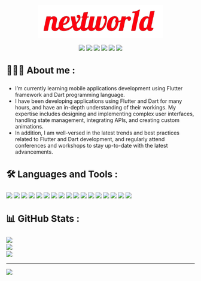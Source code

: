 <p align="center">
  <a href="https://github.com/nextwor1d">
    <img height="90" src="https://github.com/nextwor1d/nextwor1d/blob/main/assets/nextwor1d.png"/></a>
</p>

<p align="center">
  <a href="https://t.me/flutter_ninja"><img src="https://img.shields.io/badge/telegram-1da1f2?style=for-the-badge&logo=telegram&logoColor=white&color=27a0df"/></a> 
  <a href="https://instagram.com/flutter_hero"><img src="https://img.shields.io/badge/INSTAGRAM-E1306C?style=for-the-badge&logo=instagram&logoColor=white"/></a>
  <a href="https://youtube.com/@nextwor1d"><img src="https://img.shields.io/badge/youtube-1da1f2?style=for-the-badge&logo=youtube&logoColor=white&color=ff0000&"/></a>
  <a href="https://stackoverflow.com/users/21555356"><img src="https://img.shields.io/badge/stackoverflow-f27f25?style=for-the-badge&logo=stackoverflow&logoColor=white&color=f27f25"/></a>
  <a href="https://twitter.com/nextwor1d"><img src="https://img.shields.io/badge/twitter-1da1f2?style=for-the-badge&logo=twitter&logoColor=white&color=1da1f2"/></a>
  <a href="https://linkedin.com/in/nextwor1d"><img src="https://img.shields.io/badge/linkedin-0c67c2?style=for-the-badge&logo=linkedin"/></a>
</p>


## <summary><h3>🧑🏻‍💻 About me :</h3></summary>

- I’m currently learning mobile applications development using Flutter framework and Dart programming language.
- I have been developing applications using Flutter and Dart for many hours, and have an in-depth understanding of their workings. My expertise includes designing and implementing complex user interfaces, handling state management, integrating APIs, and creating custom animations.
- In addition, I am well-versed in the latest trends and best practices related to Flutter and Dart development, and regularly attend conferences and workshops to stay up-to-date with the latest advancements.
  
## <summary><h3>🛠️ Languages and Tools :</h3></summary>

<a href="https://en.wikipedia.org/wiki/HTML5"><img src="https://img.shields.io/badge/HTML5-db4b31?logo=html5&logoColor=white"/></a>
<a href="https://en.wikipedia.org/wiki/CSS3"><img src="https://img.shields.io/badge/CSS3-1572b6?logo=CSS3&logoColor=white"/></a>
<a href="https://tailwindcss.com"><img src="https://img.shields.io/badge/TAILWIND%20CSS-38bdf8?logo=tailwindcss&logoColor=white"/></a>
<a href="https://en.wikipedia.org/wiki/JavaScript"><img src="https://img.shields.io/badge/JAVASCRIPT-f0db4f?logo=JAVASCRIPT&logoColor=white"/></a>
<a href="https://react.dev"><img src="https://img.shields.io/badge/REACT-149eca?logo=React&logoColor=white"/></a>
<a href="https://nextjs.org"><img src="https://img.shields.io/badge/NEXT.JS-black?logo=nextdotjs&logoColor=white"/></a>
<a href="https://nodejs.org"><img src="https://img.shields.io/badge/NODE.JS-79b300?logo=nodedotjs&logoColor=white"/></a>
<a href="https://dart.dev"><img src="https://img.shields.io/badge/DART-2bb7f6?logo=DART&logoColor=white"/></a>
<a href="https://flutter.dev"><img src="https://img.shields.io/badge/FLUTTER-015393?logo=flutter&logoColor=white"/></a>
<a href="https://firebase.google.com"><img src="https://img.shields.io/badge/FIREBASE-ffcb2b?logo=FIREBASE&logoColor=white"/></a>
<a href="https://go.dev"><img src="https://img.shields.io/badge/GO-79d4fd?logo=go&logoColor=white"/></a>
<a href="https://www.python.org"><img src="https://img.shields.io/badge/PYTHON-ffe468?logo=PYTHON&logoColor=white"/></a>
<a href="https://github.com"><img src="https://img.shields.io/badge/GITHUB-black?logo=GITHUB&logoColor=white"/></a>
<a href="https://git-scm.com"><img src="https://img.shields.io/badge/GIT-e84e31?logo=git&logoColor=white"/></a>
<a href="https://code.visualstudio.com"><img src="https://img.shields.io/badge/VSCODE-3c99d4?logo=visualstudio&logoColor=white"/></a>
<a href="https://www.figma.com"><img src="https://img.shields.io/badge/FIGMA-f76e5f?logo=FIGMA&logoColor=white"/></a>
<a href="https://www.canva.com"><img src="https://img.shields.io/badge/CANVA-5440e2?logo=CANVA&logoColor=white"/></a>


## <summary><h3>📊 GitHub Stats :</h3></summary>

![](https://github-readme-stats.vercel.app/api?username=nextwor1d&theme=dark&hide_border=false&include_all_commits=true&count_private=true)<br/>
![](https://github-readme-streak-stats.herokuapp.com/?user=nextwor1d&theme=dark&hide_border=false)<br/>
![](https://github-readme-stats.vercel.app/api/top-langs/?username=nextwor1d&theme=dark&hide_border=false&include_all_commits=true&count_private=true&layout=compact)

---
[![](https://visitcount.itsvg.in/api?id=nextwor1d&label=Profile%20Views&color=12&icon=0&pretty=true)](https://visitcount.itsvg.in)
